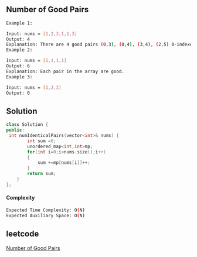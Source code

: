 ## Number of Good Pairs

```bash 
Example 1:

Input: nums = [1,2,3,1,1,3]
Output: 4
Explanation: There are 4 good pairs (0,3), (0,4), (3,4), (2,5) 0-indexed.
Example 2:

Input: nums = [1,1,1,1]
Output: 6
Explanation: Each pair in the array are good.
Example 3:

Input: nums = [1,2,3]
Output: 0
```

## Solution 

```cpp
class Solution {
public:
 int numIdenticalPairs(vector<int>& nums) {
        int sum =0;
        unordered_map<int,int>mp;
        for(int i=0;i<nums.size();i++)
        {
            sum +=mp[nums[i]]++;
        }
        return sum;
    }
};
```
#### Complexity
```bash
Expected Time Complexity: O(N)
Expected Auxiliary Space: O(N)
```
## leetcode
[Number of Good Pairs](https://leetcode.com/problems/number-of-good-pairs/description/)
